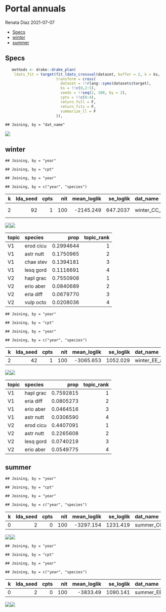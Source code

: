 Portal annuals
================
Renata Diaz
2021-07-07

  - [Specs](#specs)
  - [winter](#winter)
  - [summer](#summer)

## Specs

``` r
   methods <- drake::drake_plan(
    ldats_fit = target(fit_ldats_crossval(dataset, buffer = 2, k = ks, lda_seed = seeds, cpts = cpts, nit = 100),
                       transform = cross(
                         dataset = !!rlang::syms(datasets$target),
                         ks = !!c(0,2:5),
                         seeds = !!seq(2, 100, by = 2),
                         cpts = !!c(0:4),
                         return_full = F,
                         return_fits = F,
                         summarize_ll = F
                       )),
```

    ## Joining, by = "dat_name"

![](plants_explore_files/figure-gfm/unnamed-chunk-2-1.png)<!-- -->

## winter

    ## Joining, by = "year"

    ## Joining, by = "cpt"

    ## Joining, by = "year"

    ## Joining, by = c("year", "species")

<div class="kable-table">

| k | lda\_seed | cpts | nit | mean\_loglik | se\_loglik | dat\_name           |    Mean | Median | Mode | Lower\_95% | Upper\_95% |   SD | MCMCerr |  AC10 |      ESS | cpt | nyears | width | width\_ratio | modal\_estimate | seg\_before | seg\_after | dissimilarity | overall\_r2 | species\_mean\_r2 |
| -: | --------: | ---: | --: | -----------: | ---------: | :------------------ | ------: | -----: | ---: | ---------: | ---------: | ---: | ------: | ----: | -------: | :-- | -----: | ----: | -----------: | --------------: | ----------: | ---------: | ------------: | ----------: | ----------------: |
| 2 |        92 |    1 | 100 |   \-2145.249 |   647.2037 | winter\_CC\_annuals | 1996.28 |   1996 | 1996 |       1993 |       2000 | 1.74 |   0.055 | 2e-04 | 487.3693 | 1   |     26 |     7 |    0.2692308 |            1996 |           1 |          2 |     0.6752331 |    0.339953 |         0.2422645 |

</div>

![](plants_explore_files/figure-gfm/unnamed-chunk-3-1.png)<!-- -->![](plants_explore_files/figure-gfm/unnamed-chunk-3-2.png)<!-- -->

<div class="kable-table">

| topic | species   |      prop | topic\_rank |
| :---- | :-------- | --------: | ----------: |
| V1    | erod cicu | 0.2994644 |           1 |
| V1    | astr nutt | 0.1750965 |           2 |
| V1    | chae stev | 0.1394181 |           3 |
| V1    | lesq gord | 0.1116691 |           4 |
| V2    | hapl grac | 0.7550908 |           1 |
| V2    | erio aber | 0.0840689 |           2 |
| V2    | eria diff | 0.0679770 |           3 |
| V2    | vulp octo | 0.0208036 |           4 |

</div>

    ## Joining, by = "year"

    ## Joining, by = "cpt"

    ## Joining, by = "year"

    ## Joining, by = c("year", "species")

<div class="kable-table">

| k | lda\_seed | cpts | nit | mean\_loglik | se\_loglik | dat\_name           |    Mean | Median | Mode | Lower\_95% | Upper\_95% |   SD | MCMCerr |   AC10 |      ESS | cpt | nyears | width | width\_ratio | modal\_estimate | seg\_before | seg\_after | dissimilarity | overall\_r2 | species\_mean\_r2 |
| -: | --------: | ---: | --: | -----------: | ---------: | :------------------ | ------: | -----: | ---: | ---------: | ---------: | ---: | ------: | -----: | -------: | :-- | -----: | ----: | -----------: | --------------: | ----------: | ---------: | ------------: | ----------: | ----------------: |
| 2 |        42 |    1 | 100 |   \-3065.653 |   1052.029 | winter\_EE\_annuals | 1996.19 |   1995 | 1994 |       1992 |       2004 | 3.68 |  0.1164 | 0.0531 | 289.5904 | 1   |     27 |    12 |    0.4444444 |            1994 |           1 |          2 |     0.5406009 |   0.5246287 |         0.3921912 |

</div>

![](plants_explore_files/figure-gfm/unnamed-chunk-3-3.png)<!-- -->![](plants_explore_files/figure-gfm/unnamed-chunk-3-4.png)<!-- -->

<div class="kable-table">

| topic | species   |      prop | topic\_rank |
| :---- | :-------- | --------: | ----------: |
| V1    | hapl grac | 0.7592815 |           1 |
| V1    | eria diff | 0.0805273 |           2 |
| V1    | erio aber | 0.0464516 |           3 |
| V1    | astr nutt | 0.0306590 |           4 |
| V2    | erod cicu | 0.4407091 |           1 |
| V2    | astr nutt | 0.2265608 |           2 |
| V2    | lesq gord | 0.0740219 |           3 |
| V2    | erio aber | 0.0549775 |           4 |

</div>

## summer

    ## Joining, by = "year"

    ## Joining, by = "cpt"

    ## Joining, by = "year"

    ## Joining, by = c("year", "species")

<div class="kable-table">

| k | lda\_seed | cpts | nit | mean\_loglik | se\_loglik | dat\_name           | Mean | Median | Mode | Lower\_95. | Upper\_95. | SD | MCMCerr | AC10 | ESS | cpt | nyears | width | width\_ratio | modal\_estimate | seg\_before | seg\_after | dissimilarity | overall\_r2 | species\_mean\_r2 |
| -: | --------: | ---: | --: | -----------: | ---------: | :------------------ | :--- | :----- | :--- | :--------- | :--------- | :- | :------ | :--- | --: | :-- | -----: | :---- | :----------- | :-------------- | :---------- | :--------- | :------------ | ----------: | ----------------: |
| 0 |         2 |    0 | 100 |   \-3297.154 |   1231.419 | summer\_CC\_annuals | NA   | NA     | NA   | NA         | NA         | NA | NA      | NA   |   0 | NA  |     25 | NA    | NA           | NA              | NA          | NA         | NA            |   0.3089993 |         0.3089993 |

</div>

![](plants_explore_files/figure-gfm/unnamed-chunk-4-1.png)<!-- -->![](plants_explore_files/figure-gfm/unnamed-chunk-4-2.png)<!-- -->

    ## Joining, by = "year"

    ## Joining, by = "cpt"

    ## Joining, by = "year"

    ## Joining, by = c("year", "species")

<div class="kable-table">

| k | lda\_seed | cpts | nit | mean\_loglik | se\_loglik | dat\_name           | Mean | Median | Mode | Lower\_95. | Upper\_95. | SD | MCMCerr | AC10 | ESS | cpt | nyears | width | width\_ratio | modal\_estimate | seg\_before | seg\_after | dissimilarity | overall\_r2 | species\_mean\_r2 |
| -: | --------: | ---: | --: | -----------: | ---------: | :------------------ | :--- | :----- | :--- | :--------- | :--------- | :- | :------ | :--- | --: | :-- | -----: | :---- | :----------- | :-------------- | :---------- | :--------- | :------------ | ----------: | ----------------: |
| 0 |         2 |    0 | 100 |    \-3833.49 |   1090.141 | summer\_EE\_annuals | NA   | NA     | NA   | NA         | NA         | NA | NA      | NA   |   0 | NA  |     26 | NA    | NA           | NA              | NA          | NA         | NA            |   0.3459892 |         0.3459892 |

</div>

![](plants_explore_files/figure-gfm/unnamed-chunk-4-3.png)<!-- -->![](plants_explore_files/figure-gfm/unnamed-chunk-4-4.png)<!-- -->
